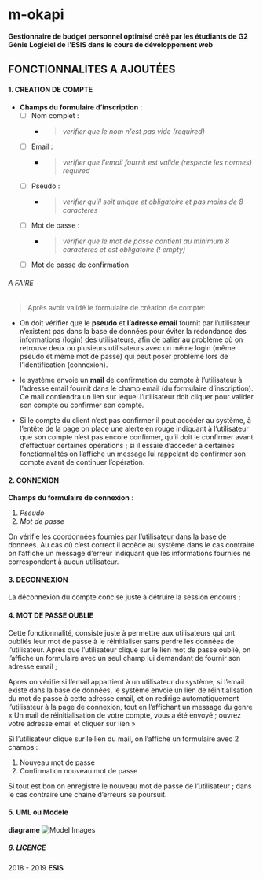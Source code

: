 # m-okapi

**Gestionnaire de budget personnel optimisé créé par les étudiants de G2 Génie Logiciel de l'ESIS dans le cours de développement web**


## FONCTIONNALITES A AJOUTÉES

#### 1. CREATION DE COMPTE

- **Champs du formulaire d’inscription** :
	- [ ] Nom complet : 
		- > _verifier que le nom n'est pas vide (required)_
	- [ ] Email : 
		- >  _verifier que l'email fournit est valide (respecte les normes) required_
	- [ ] Pseudo :
		- > _verifier qu'il soit unique et obligatoire et pas moins de 8 caracteres_
	- [ ] Mot de passe :
		- > _verifier que le mot de passe contient au minimum 8 caracteres et est obligatoire (! empty)_
	- [ ] Mot de passe de confirmation

###### A FAIRE

> Après avoir validé le formulaire de création de compte:

* On doit vérifier que le **pseudo** et **l’adresse email** fournit par l’utilisateur n’existent pas dans la base de données pour éviter la redondance des informations (login) des utilisateurs, afin de palier au problème où on retrouve deux ou plusieurs utilisateurs avec un même login (même pseudo et même mot de passe) qui peut poser problème lors de l’identification (connexion).

* le système envoie un **mail** de confirmation du compte à l’utilisateur à l’adresse email fournit dans le champ email (du formulaire d’inscription). Ce mail contiendra un lien sur lequel l’utilisateur doit cliquer pour valider son compte ou confirmer son compte.

* Si le compte du client n’est pas confirmer il peut accéder au système, à l’entête de la page on place une alerte en rouge indiquant à l’utilisateur que son compte n’est pas encore confirmer, qu’il  doit le confirmer avant d’effectuer certaines opérations ; si il essaie d’accéder à certaines fonctionnalités on l’affiche un message lui rappelant de confirmer son compte avant de continuer l’opération.

#### 2. CONNEXION

**Champs du formulaire de connexion** :

1. *Pseudo*
2. *Mot de passe*

On vérifie les coordonnées fournies par l’utilisateur dans la base de données. Au cas où c’est correct il accède au système dans le cas contraire on l’affiche un message d’erreur indiquant que les informations fournies ne correspondent à aucun utilisateur.

#### 3. DECONNEXION

La déconnexion du compte concise juste à détruire la session encours ;

#### 4.	MOT DE PASSE OUBLIE

Cette fonctionnalité, consiste juste à permettre aux utilisateurs qui ont oubliés leur mot de passe à le réinitialiser sans perdre les données de l’utilisateur. Après que l’utilisateur clique sur le lien mot de passe oublié, on l’affiche un formulaire avec un seul champ lui demandant de fournir son adresse email ;

Apres on vérifie si l’email appartient à un utilisateur du système, si l’email existe dans la base de données, le système envoie un lien de réinitialisation du mot de passe à cette adresse email, et on redirige automatiquement l’utilisateur à la page de connexion, tout en l’affichant un message du genre
« Un mail de réinitialisation de votre compte, vous a été envoyé ; ouvrez votre adresse email et cliquer sur lien » 

Si l’utilisateur clique sur le lien du mail, on l’affiche un formulaire avec 2 champs :
1.	Nouveau mot de passe
2.	Confirmation nouveau mot de passe

Si tout est bon on enregistre le nouveau mot de passe de l’utilisateur ; dans le cas contraire une chaine d’erreurs se poursuit.

#### 5. UML ou Modele 
**diagrame**
![Model Images](mokapi.png)



##### 6. LICENCE

2018 - 2019
**ESIS**
